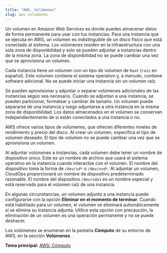 ```yaml
---
title: "AWS: Volúmenes"
slug: aws-volumenes
---
```



Un volumen en Amazon Web Services es donde puedes almacenar datos de forma permanente para usar con tus instancias. Para una instancia que se ejecuta en AWS, un volumen es indistinguible de un disco físico que está conectado al sistema. Los volúmenes residen en la infraestructura con una sola zona de disponibilidad y solo se pueden adjuntar a instancias dentro de la misma zona. La zona de disponibilidad no se puede cambiar una vez que se aprovisiona un volumen.

Cada instancia tiene un volumen con un tipo de volumen de `Root` (`raíz` en español). Este volumen contiene el sistema operativo y, a menudo, contiene software adicional. No se puede iniciar una instancia sin un volumen raíz.

Se pueden aprovisionar y adjuntar o separar volúmenes adicionales de las instancias según sea necesario. Cuando se adjuntan a una instancia, se pueden particionar, formatear y cambiar de tamaño. Un volumen puede separarse de una instancia y luego adjuntarse a otra instancia en la misma zona de disponibilidad. Los datos almacenados en el volumen se conservan independientemente de si están conectados a una instancia o no.

AWS ofrece varios tipos de volúmenes, que ofrecen diferentes niveles de rendimiento y precio del disco. Al crear un volumen, especifica el tipo de volumen deseado. El tipo de volumen no se puede cambiar una vez que se aprovisiona un volumen.

Al adjuntar volúmenes a instancias, cada volumen debe tener un nombre de dispositivo único. Este es un nombre de archivo que usará el sistema operativo en la instancia cuando interactúe con el volumen. El nombre del dispositivo toma la forma de `/dev/sd*` o `/dev/xvd*`. Al adjuntar un volumen, CloudOps proporcionará un nombre de dispositivo predeterminado razonable. El nombre del dispositivo `/dev/sda1` es un nombre especial y está reservado para el volumen raíz de una instancia.

En algunas circunstancias, un volumen adjunto a una instancia puede configurarse con la opción **Eliminar en el momento de terminar**. Cuando está habilitado para un volumen, el volumen se eliminará automáticamente si se elimina su instancia adjunta. Utilice esta opción con precaución, la eliminación de un volumen es una operación permanente y no se puede deshacer.

Los volúmenes se enumeran en la pestaña **Cómputo** de su entorno de AWS, en la sección **Volúmenes**.

**Tema principal:** [AWS: Cómputo](aws-compute.md)

